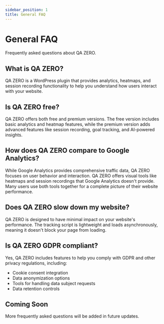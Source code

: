```yaml
---
sidebar_position: 1
title: General FAQ
---
```


# General FAQ

Frequently asked questions about QA ZERO.

## What is QA ZERO?

QA ZERO is a WordPress plugin that provides analytics, heatmaps, and session recording functionality to help you understand how users interact with your website.

## Is QA ZERO free?

QA ZERO offers both free and premium versions. The free version includes basic analytics and heatmap features, while the premium version adds advanced features like session recording, goal tracking, and AI-powered insights.

## How does QA ZERO compare to Google Analytics?

While Google Analytics provides comprehensive traffic data, QA ZERO focuses on user behavior and interaction. QA ZERO offers visual tools like heatmaps and session recordings that Google Analytics doesn't provide. Many users use both tools together for a complete picture of their website performance.

## Does QA ZERO slow down my website?

QA ZERO is designed to have minimal impact on your website's performance. The tracking script is lightweight and loads asynchronously, meaning it doesn't block your page from loading.

## Is QA ZERO GDPR compliant?

Yes, QA ZERO includes features to help you comply with GDPR and other privacy regulations, including:
- Cookie consent integration
- Data anonymization options
- Tools for handling data subject requests
- Data retention controls

## Coming Soon

More frequently asked questions will be added in future updates.
